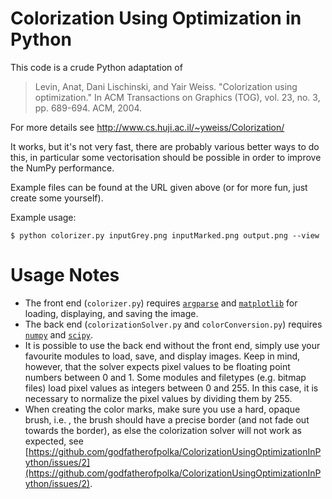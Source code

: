 # Colorization Using Optimization in Python

This code is a crude Python adaptation of
> Levin, Anat, Dani Lischinski, and Yair Weiss. 
> "Colorization using optimization." 
> In ACM Transactions on Graphics (TOG), vol. 23, no. 3, pp. 689-694. ACM, 2004.

For more details see http://www.cs.huji.ac.il/~yweiss/Colorization/

It works, but it's not very fast, there are probably various better ways to do this, in particular some vectorisation should be possible in order to improve the NumPy performance. 

Example files can be found at the URL given above (or for more fun, just create some yourself).

Example usage:
```
$ python colorizer.py inputGrey.png inputMarked.png output.png --view
```

# Usage Notes
* The front end (`colorizer.py`) requires [`argparse`](https://docs.python.org/3.4/library/argparse.html) and [`matplotlib`](http://matplotlib.org/) for loading, displaying, and saving the image.
* The back end (`colorizationSolver.py` and `colorConversion.py`) requires [`numpy`](http://www.numpy.org/) and [`scipy`](http://www.scipy.org/).
* It is possible to use the back end without the front end, simply use your favourite modules to load, save, and display images. Keep in mind, however, that the solver expects pixel values to be floating point numbers between 0 and 1. Some modules and filetypes (e.g. bitmap files) load pixel values as integers between 0 and 255. In this case, it is necessary to normalize the pixel values by dividing them by 255.
* When creating the color marks, make sure you use a hard, opaque brush, i.e. , the brush should have a precise border (and not fade out towards the border), as else the colorization solver will not work as expected, see [https://github.com/godfatherofpolka/ColorizationUsingOptimizationInPython/issues/2](https://github.com/godfatherofpolka/ColorizationUsingOptimizationInPython/issues/2).
